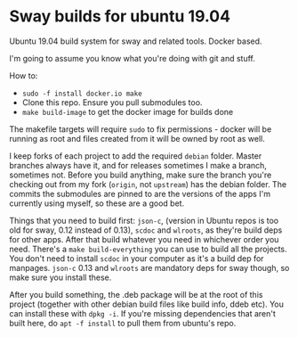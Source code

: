 # Sway builds for ubuntu 19.04

Ubuntu 19.04 build system for sway and related tools. Docker based.

I'm going to assume you know what you're doing with git and stuff.

How to:
  * `sudo -f install docker.io make`
  * Clone this repo. Ensure you pull submodules too.
  * `make build-image` to get the docker image for builds done

The makefile targets will require `sudo` to fix permissions - docker will be running as root and files created from it will be owned by root as well.

I keep forks of each project to add the required `debian` folder. Master branches always have it, and for releases sometimes I make a branch, sometimes not. Before you build anything, make sure the branch you're checking out from my fork (`origin`, not `upstream`) has the debian folder. The commits the submodules are pinned to are the versions of the apps I'm currently using myself, so these are a good bet.

Things that you need to build first: `json-c`, (version in Ubuntu repos is too old for sway, 0.12 instead of 0.13), `scdoc` and `wlroots`, as they're build deps for other apps. After that build whatever you need in whichever order you need. There's a `make build-everything` you can use to build all the projects. You don't need to install `scdoc` in your computer as it's a build dep for manpages. `json-c` 0.13 and `wlroots` are mandatory deps for sway though, so make sure you install these.

After you build something, the .deb package will be at the root of this project (together with other debian build files like build info, ddeb etc). You can install these with `dpkg -i`. If you're missing dependencies that aren't built here, do `apt -f install` to pull them from ubuntu's repo.

